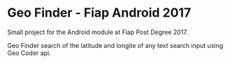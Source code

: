 # Geo Finder - Fiap Android 2017
Small project for the Android module at Fiap Post Degree 2017.

Geo Finder search of the latitude and longite of any text search input using Geo Coder api.


 
